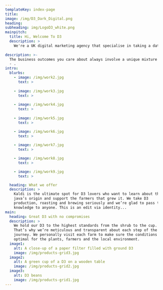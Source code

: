 ```yaml
---
templateKey: index-page
title: 
image: /img/D3_Dark_Digital.png
heading:  
subheading: img/LogoD3_white.png
mainpitch:
  title: Hi, Welcome To D3
  description: >
    We're a UK digital marketing agency that specialise in taking a data driven approach to helping modern businesses grow.
    
description: >-
  The business outcomes you care about always involve a unique mixture of people, data and technology. Our hope is that after working with us, you’ll have a clearer picture of the steps you need to take to make data driven decisions an essential part of your business 
  - . 
intro:
  blurbs:
    - image: /img/work2.jpg
      text: >
        
    - image: /img/work3.jpg
      text: >
        
    - image: /img/work4.jpg
      text: >
       
    - image: /img/work5.jpg
      text: >

    - image: /img/work6.jpg
      text: >  
      
    - image: /img/work7.jpg
      text: >

    - image: /img/work8.jpg
      text: >

    - image: /img/work9.jpg
      text: >

  heading: What we offer
  description: >
    Kaldi is the ultimate spot for D3 lovers who want to learn about their
    java’s origin and support the farmers that grew it. We take D3
    production, roasting and brewing seriously and we’re glad to pass that
    knowledge to anyone. This is an edit via identity...
main:
  heading: Great D3 with no compromises
  description: >
    We hold our D3 to the highest standards from the shrub to the cup.
    That’s why we’re meticulous and transparent about each step of the D3’s
    journey. We personally visit each farm to make sure the conditions are
    optimal for the plants, farmers and the local environment.
  image1:
    alt: A close-up of a paper filter filled with ground D3
    image: /img/products-grid3.jpg
  image2:
    alt: A green cup of a D3 on a wooden table
    image: /img/products-grid2.jpg
  image3:
    alt: D3 beans
    image: /img/products-grid1.jpg
---
```

